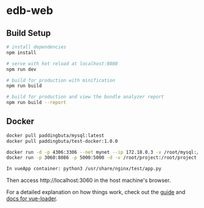 # edb-web

## Build Setup

``` bash
# install dependencies
npm install

# serve with hot reload at localhost:8080
npm run dev

# build for production with minification
npm run build

# build for production and view the bundle analyzer report
npm run build --report
```

## Docker

``` bash
docker pull paddingbuta/mysql:latest
docker pull paddingbuta/test-docker:1.0.0

docker run -d -p 4306:3306 --net mynet --ip 172.18.0.3 -v /root/mysql:/var/lib/mysql -e MYSQL_ROOT_PASSWORD=123456 mysql:latest
docker run -p 3060:8086 -p 5000:5000 -d -v /root/project:/root/project --net mynet --ip 172.18.0.2 --name vueApp test-docker:1.0.0

In vueApp container: python3 /usr/share/nginx/test/app.py

```
Then access http://localhost:3060 in the host machine's browser.

For a detailed explanation on how things work, check out the [guide](http://vuejs-templates.github.io/webpack/) and [docs for vue-loader](http://vuejs.github.io/vue-loader).
